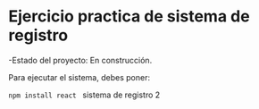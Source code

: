 <h1>Ejercicio practica de sistema de registro</h1>

-Estado del proyecto: En construcción.

Para ejecutar el sistema, debes poner:

```npm install react ```
sistema de registro 2

